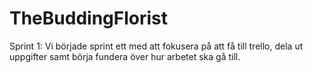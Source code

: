 # TheBuddingFlorist
Sprint 1:
Vi började sprint ett med att fokusera på att få till trello, dela ut uppgifter samt börja fundera över hur arbetet ska gå till.
